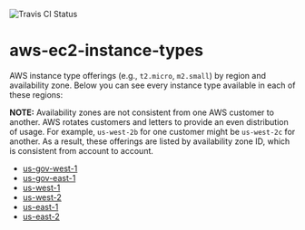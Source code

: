 ![Travis CI Status](https://travis-ci.org/YakDriver/aws-ec2-instance-types.svg?branch=main)

# aws-ec2-instance-types
AWS instance type offerings (e.g., `t2.micro`, `m2.small`) by region and availability zone. Below you can see every instance type available in each of these regions:

**NOTE:** Availability zones are not consistent from one AWS customer to another. AWS rotates customers and letters to provide an even distribution of usage. For example, `us-west-2b` for one customer might be `us-west-2c` for another. As a result, these offerings are listed by availability zone ID, which is consistent from account to account.

* [us-gov-west-1](./results/usgw1.md)
* [us-gov-east-1](./results/usge1.md)
* [us-west-1](./results/usw1.md)
* [us-west-2](./results/usw2.md)
* [us-east-1](./results/use1.md)
* [us-east-2](./results/use2.md)
